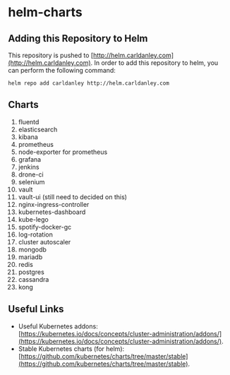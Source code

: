 # helm-charts

## Adding this Repository to Helm

This repository is pushed to [http://helm.carldanley.com](http://helm.carldanley.com). In order to add this repository to helm, you can perform the following command:

`helm repo add carldanley http://helm.carldanley.com`

## Charts

1. fluentd
1. elasticsearch
1. kibana
1. prometheus
1. node-exporter for prometheus
1. grafana
1. jenkins
1. drone-ci
1. selenium
1. vault
1. vault-ui (still need to decided on this)
1. nginx-ingress-controller
1. kubernetes-dashboard
1. kube-lego
1. spotify-docker-gc
1. log-rotation
1. cluster autoscaler
1. mongodb
1. mariadb
1. redis
1. postgres
1. cassandra
1. kong

## Useful Links

* Useful Kubernetes addons: [https://kubernetes.io/docs/concepts/cluster-administration/addons/](https://kubernetes.io/docs/concepts/cluster-administration/addons/).
* Stable Kubernetes charts (for helm): [https://github.com/kubernetes/charts/tree/master/stable](https://github.com/kubernetes/charts/tree/master/stable).

